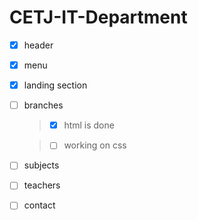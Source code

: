 # CETJ-IT-Department

- [x] header

- [x] menu

- [x] landing section

- [ ] branches
    > - [x] html is done

    > - [ ] working on css

- [ ] subjects
- [ ] teachers
- [ ] contact
